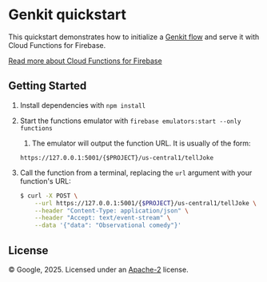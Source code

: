 Genkit quickstart
================================================

This quickstart demonstrates how to initialize a [Genkit flow](https://firebase.google.com/docs/genkit/flows) and serve it with Cloud Functions for Firebase.

[Read more about Cloud Functions for Firebase](https://firebase.google.com/docs/functions/)


Getting Started
---------------

1. Install dependencies with `npm install`
1. Start the functions emulator with `firebase emulators:start --only functions`
    1. The emulator will output the function URL. It is usually of the form:

    ```
    https://127.0.0.1:5001/{$PROJECT}/us-central1/tellJoke
    ```

1. Call the function from a terminal, replacing the `url` argument with your function's URL:

    ```bash
    $ curl -X POST \
        --url https://127.0.0.1:5001/{$PROJECT}/us-central1/tellJoke \
        --header "Content-Type: application/json" \
        --header "Accept: text/event-stream" \
        --data '{"data": "Observational comedy"}'
    ```

License
-------

© Google, 2025. Licensed under an [Apache-2](../../../LICENSE) license.